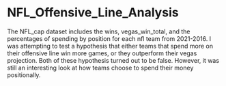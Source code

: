 # NFL_Offensive_Line_Analysis
The NFL_cap dataset includes the wins, vegas_win_total, and the percentages of spending by position for each nfl team from 2021-2016. I was attempting to test a hypothesis that either teams that spend more on their offensive line win more games, or they outperform their vegas projection. Both of these hypothesis turned out to be false. However, it was still an interesting look at how teams choose to spend their money positionally.
